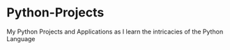 # Python-Projects
My Python Projects and Applications as I learn the intricacies of the Python Language
